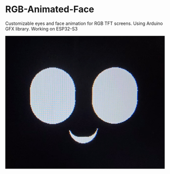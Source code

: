 # RGB-Animated-Face
Customizable eyes and face animation for RGB TFT screens. Using Arduino GFX library. Working on ESP32-S3 

![screenshot](assets/face_image.jpg)